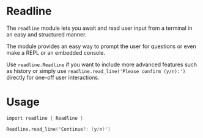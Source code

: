 # Readline

The `readline` module lets you await and read user input from a terminal in an easy and structured manner.

The module provides an easy way to prompt the user for questions or even make a REPL or an embedded console.

Use `readline.Readline` if you want to include more advanced features such as history or simply use `readline.read_line('Please confirm (y/n):')` directly for one-off user interactions.

# Usage

```v ignore
import readline { Readline }

Readline.read_line('Continue?: (y/n)')
```
